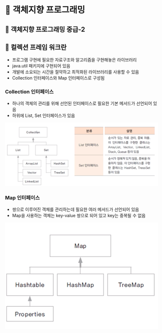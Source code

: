 # :book: 객체지향 프로그래밍 

## :pushpin: 객체지향 프로그래밍 중급-2

## :seedling: 컬렉션 프레임 워크란 

- 프로그램 구현에 필요한 자료구조와 알고리즘을 구현해놓은 라이브러리
- java.util 패키지에 구현되어 있음
- 개발에 소요되는 시간을 절약하고 최적화된 라이브러리를 사용할 수 있음
- Collection 인터페이스와 Map 인터페이스로 구성됨


### Collection 인터페이스

- 하나의 객체의 관리를 위해 선언된 인터페이스로 필요한 기본 메서드가 선언되어 있음
- 하위에 List, Set 인터페이스가 있음 

![컬렉션프레임워크](image/컬렉션프레임워크.png)


### Map 인터페이스

- 쌍으로 이루어진 객체를 관리하는데 필요한 여러 메서드가 선언되어 있음
- Map을 사용하는 객체는 key-value 쌍으로 되어 있고 key는 중복될 수 없음

![Map인터페이스](image/Map인터페이스.png)

